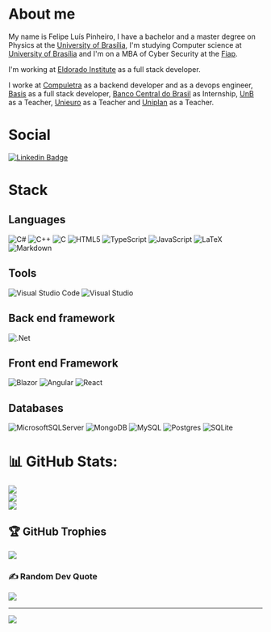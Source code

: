 # About me

My name is Felipe Luís Pinheiro, I have a bachelor and a master degree on Physics at the [University of Brasília](https://www.unb.br), I'm studying Computer science at [University of Brasília](https://www.unb.br) and I'm on a MBA of Cyber Security at the [Fiap](https://www.fiap.com).

I'm working at [Eldorado Institute](https://www.eldorado.org.br) as a full stack developer.

I worke at [Compuletra]() as a backend developer and as a devops engineer, [Basis]() as a full stack developer, [Banco Central do Brasil]() as Internship, [UnB]() as a Teacher, [Unieuro]() as a Teacher and  [Uniplan]() as a Teacher.

# Social

[![Linkedin Badge](https://img.shields.io/badge/-LinkedIn-blue?style=flat-square&logo=Linkedin&logoColor=white&link=https://www.linkedin.com/in/flpinheiro/)](https://www.linkedin.com/in/flpinheiro/)

# Stack

## Languages 
![C#](https://img.shields.io/badge/c%23-%23239120.svg?style=for-the-badge&logo=c-sharp&logoColor=white)
![C++](https://img.shields.io/badge/c++-%2300599C.svg?style=for-the-badge&logo=c%2B%2B&logoColor=white)
![C](https://img.shields.io/badge/c-%2300599C.svg?style=for-the-badge&logo=c&logoColor=white)
![HTML5](https://img.shields.io/badge/html5-%23E34F26.svg?style=for-the-badge&logo=html5&logoColor=white)
![TypeScript](https://img.shields.io/badge/typescript-%23007ACC.svg?style=for-the-badge&logo=typescript&logoColor=white)
![JavaScript](https://img.shields.io/badge/javascript-%23323330.svg?style=for-the-badge&logo=javascript&logoColor=%23F7DF1E)
![LaTeX](https://img.shields.io/badge/latex-%23008080.svg?style=for-the-badge&logo=latex&logoColor=white)
![Markdown](https://img.shields.io/badge/markdown-%23000000.svg?style=for-the-badge&logo=markdown&logoColor=white)

## Tools
![Visual Studio Code](https://img.shields.io/badge/Visual%20Studio%20Code-0078d7.svg?style=for-the-badge&logo=visual-studio-code&logoColor=white)
![Visual Studio](https://img.shields.io/badge/Visual%20Studio-5C2D91.svg?style=for-the-badge&logo=visual-studio&logoColor=white)

## Back end framework 
![.Net](https://img.shields.io/badge/.NET-5C2D91?style=for-the-badge&logo=.net&logoColor=white)

## Front end Framework 
![Blazor](https://img.shields.io/badge/blazor-%235C2D91.svg?style=for-the-badge&logo=blazor&logoColor=white)
![Angular](https://img.shields.io/badge/angular-%23DD0031.svg?style=for-the-badge&logo=angular&logoColor=white)
![React](https://img.shields.io/badge/react-%2320232a.svg?style=for-the-badge&logo=react&logoColor=%2361DAFB)

## Databases 
![MicrosoftSQLServer](https://img.shields.io/badge/Microsoft%20SQL%20Server-CC2927?style=for-the-badge&logo=microsoft%20sql%20server&logoColor=white)
![MongoDB](https://img.shields.io/badge/MongoDB-%234ea94b.svg?style=for-the-badge&logo=mongodb&logoColor=white)
![MySQL](https://img.shields.io/badge/mysql-%2300f.svg?style=for-the-badge&logo=mysql&logoColor=white)
![Postgres](https://img.shields.io/badge/postgres-%23316192.svg?style=for-the-badge&logo=postgresql&logoColor=white)
![SQLite](https://img.shields.io/badge/sqlite-%2307405e.svg?style=for-the-badge&logo=sqlite&logoColor=white)

# 📊 GitHub Stats:

![](https://github-readme-stats.vercel.app/api?username=flpinheiro&theme=dark&hide_border=false&include_all_commits=false&count_private=false)<br/>
![](https://github-readme-streak-stats.herokuapp.com/?user=flpinheiro&theme=dark&hide_border=false)<br/>
![](https://github-readme-stats.vercel.app/api/top-langs/?username=flpinheiro&theme=dark&hide_border=false&include_all_commits=false&count_private=false&layout=compact)

## 🏆 GitHub Trophies
![](https://github-profile-trophy.vercel.app/?username=flpinheiro&theme=radical&no-frame=false&no-bg=true&margin-w=4)

### ✍️ Random Dev Quote
![](https://quotes-github-readme.vercel.app/api?type=horizontal&theme=radical)

---
[![](https://visitcount.itsvg.in/api?id=flpinheiro&icon=0&color=1)](https://visitcount.itsvg.in)

<!--
**flpinheiro/flpinheiro** is a ✨ _special_ ✨ repository because its `README.md` (this file) appears on your GitHub profile.

Here are some ideas to get you started:

- 🔭 I’m currently working on ...
- 🌱 I’m currently learning ...
- 👯 I’m looking to collaborate on ...
- 🤔 I’m looking for help with ...
- 💬 Ask me about ...
- 📫 How to reach me: ...
- 😄 Pronouns: ...
- ⚡ Fun fact: ...

https://ileriayo.github.io/markdown-badges/
-->
